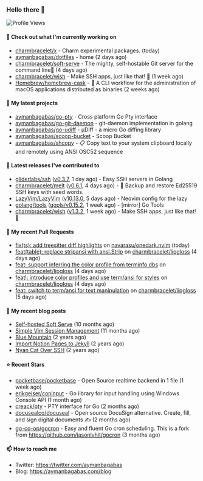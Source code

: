 ### Hello there 👋

![Profile Views](https://komarev.com/ghpvc/?username=aymanbagabas&label=PROFILE+VIEWS)

#### 👷 Check out what I'm currently working on

- [charmbracelet/x](https://github.com/charmbracelet/x) - Charm experimental packages. (today)
- [aymanbagabas/dotfiles](https://github.com/aymanbagabas/dotfiles) - home (2 days ago)
- [charmbracelet/soft-serve](https://github.com/charmbracelet/soft-serve) - The mighty, self-hostable Git server for the command line🍦 (4 days ago)
- [charmbracelet/wish](https://github.com/charmbracelet/wish) - Make SSH apps, just like that! 💫 (1 week ago)
- [Homebrew/homebrew-cask](https://github.com/Homebrew/homebrew-cask) - 🍻 A CLI workflow for the administration of macOS applications distributed as binaries (2 weeks ago)

#### 🌱 My latest projects

- [aymanbagabas/go-pty](https://github.com/aymanbagabas/go-pty) - Cross platform Go Pty interface
- [aymanbagabas/go-git-daemon](https://github.com/aymanbagabas/go-git-daemon) - git-daemon implementation in golang
- [aymanbagabas/go-udiff](https://github.com/aymanbagabas/go-udiff) - µDiff - a micro Go diffing library
- [aymanbagabas/scoop-bucket](https://github.com/aymanbagabas/scoop-bucket) - Scoop Bucket
- [aymanbagabas/shcopy](https://github.com/aymanbagabas/shcopy) - 📋 Copy text to your system clipboard locally and remotely using ANSI OSC52 sequence

#### 🔭 Latest releases I've contributed to

- [gliderlabs/ssh](https://github.com/gliderlabs/ssh) ([v0.3.7](https://github.com/gliderlabs/ssh/releases/tag/v0.3.7), 1 day ago) - Easy SSH servers in Golang
- [charmbracelet/melt](https://github.com/charmbracelet/melt) ([v0.6.1](https://github.com/charmbracelet/melt/releases/tag/v0.6.1), 4 days ago) - 🧊 Backup and restore Ed25519 SSH keys with seed words.
- [LazyVim/LazyVim](https://github.com/LazyVim/LazyVim) ([v10.13.0](https://github.com/LazyVim/LazyVim/releases/tag/v10.13.0), 5 days ago) - Neovim config for the lazy
- [golang/tools](https://github.com/golang/tools) ([gopls/v0.15.2](https://github.com/golang/tools/releases/tag/gopls/v0.15.2), 1 week ago) - [mirror] Go Tools
- [charmbracelet/wish](https://github.com/charmbracelet/wish) ([v1.3.2](https://github.com/charmbracelet/wish/releases/tag/v1.3.2), 1 week ago) - Make SSH apps, just like that! 💫

#### 🔨 My recent Pull Requests

- [fix(ts): add treesitter diff highlights](https://github.com/navarasu/onedark.nvim/pull/212) on [navarasu/onedark.nvim](https://github.com/navarasu/onedark.nvim) (today)
- [feat(table): replace stripansi with ansi.Strip](https://github.com/charmbracelet/lipgloss/pull/271) on [charmbracelet/lipgloss](https://github.com/charmbracelet/lipgloss) (4 days ago)
- [feat: support inferring the color profile from terminfo dbs](https://github.com/charmbracelet/lipgloss/pull/270) on [charmbracelet/lipgloss](https://github.com/charmbracelet/lipgloss) (4 days ago)
- [feat!: introduce color profiles and use term/ansi for styles](https://github.com/charmbracelet/lipgloss/pull/269) on [charmbracelet/lipgloss](https://github.com/charmbracelet/lipgloss) (4 days ago)
- [feat: switch to term/ansi for text manipulation](https://github.com/charmbracelet/lipgloss/pull/268) on [charmbracelet/lipgloss](https://github.com/charmbracelet/lipgloss) (5 days ago)

#### 📜 My recent blog posts

- [Self-hosted Soft Serve](https://aymanbagabas.com/blog/2023/04/28/self-hosted-soft-serve.html) (10 months ago)
- [Simple Vim Session Management](https://aymanbagabas.com/blog/2023/04/13/simple-vim-session-management.html) (11 months ago)
- [Blue Mountain](https://aymanbagabas.com/blog/2022/06/02/blue-mountain.html) (2 years ago)
- [Import Notion Pages to Jekyll](https://aymanbagabas.com/blog/2022/03/29/import-notion-pages-to-jekyll.html) (2 years ago)
- [Nyan Cat Over SSH](https://aymanbagabas.com/blog/2022/03/25/nyan-cat-over-ssh.html) (2 years ago)

#### ⭐ Recent Stars

- [pocketbase/pocketbase](https://github.com/pocketbase/pocketbase) - Open Source realtime backend in 1 file (1 week ago)
- [erikgeiser/coninput](https://github.com/erikgeiser/coninput) - Go library for input handling using Windows Console API (1 month ago)
- [creack/pty](https://github.com/creack/pty) - PTY interface for Go (2 months ago)
- [docusealco/docuseal](https://github.com/docusealco/docuseal) - Open source DocuSign alternative. Create, fill, and sign digital documents ✍️ (2 months ago)
- [go-co-op/gocron](https://github.com/go-co-op/gocron) - Easy and fluent Go cron scheduling. This is a fork from https://github.com/jasonlvhit/gocron (3 months ago)

#### 📫 How to reach me

- Twitter: https://twitter.com/aymanbagabas
- Blog: https://aymanbagabas.com/blog
